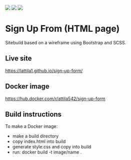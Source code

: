![](https://img.shields.io/badge/HTML5-4caf50?style=for-the-badge&logo=html5&logoColor=white)
![](https://img.shields.io/badge/Bootstrap-673ab7?style=for-the-badge&logo=bootstrap&logoColor=white)
![](https://img.shields.io/badge/Sass-e91e63?style=for-the-badge&logo=sass&logoColor=white)

# Sign Up From (HTML page)

Sitebuild based on a wireframe using Bootstrap and SCSS.

## Live site

https://lattila1.github.io/sign-up-form/

## Docker image

https://hub.docker.com/r/attila542/sign-up-form

## Build instructions

To make a Docker image:

- make a build directory
- copy index.html into build
- generate style.css and copy into build
- run: docker build -t image/name .
